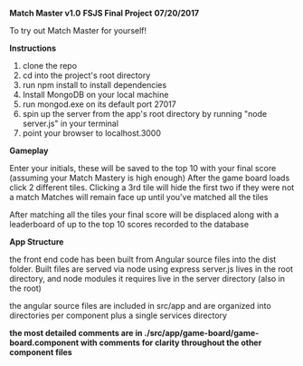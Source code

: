 **Match Master v1.0**
**FSJS Final Project**
**07/20/2017**

To try out Match Master for yourself!

**Instructions**
1. clone the repo
2. cd into the project's root directory
3. run npm install to install dependencies
4. Install MongoDB on your local machine
5. run mongod.exe on its default port 27017
6. spin up the server from the app's root directory by running "node server.js" in your terminal
7. point your browser to localhost.3000

**Gameplay**

Enter your initials, these will be saved to the top 10 with your final score (assuming your Match Mastery is high enough)
After the game board loads click 2 different tiles. Clicking a 3rd tile will hide the first two if they were not a match
Matches will remain face up until you've matched all the tiles

After matching all the tiles your final score will be displaced along with a leaderboard of up to the top 10 scores recorded to the database

**App Structure**

the front end code has been built from Angular source files into the dist folder. Built files are served via node using express
server.js lives in the root directory, and node modules it requires live in the server directory (also in the root)

the angular source files are included in src/app and are organized into directories per component plus a single services directory

**the most detailed comments are in ./src/app/game-board/game-board.component with comments for clarity throughout the other component files**
